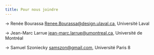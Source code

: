 ```yaml
---
title: Pour nous joindre
---
```


&rarr; Renée Bourassa <Renee.Bourassa@design.ulaval.ca>, Université Laval

&rarr; Jean-Marc Larrue <jean-marc.larrue@umontreal.ca>, Université de Montréal

&rarr; Samuel Szoniecky <samszon@gmail.com>, Université Paris 8
